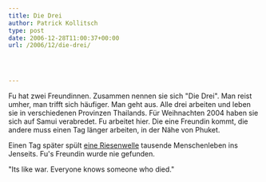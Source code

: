```yaml
---
title: Die Drei
author: Patrick Kollitsch
type: post
date: 2006-12-28T11:00:37+00:00
url: /2006/12/die-drei/




---
```

Fu hat zwei Freundinnen. Zusammen nennen sie sich "Die Drei". Man reist umher, man trifft sich häufiger. Man geht aus. Alle drei arbeiten und leben sie in verschiedenen Provinzen Thailands. Für Weihnachten 2004 haben sie sich auf Samui verabredet. Fu arbeitet hier. Die eine Freundin kommt, die andere muss einen Tag länger arbeiten, in der Nähe von Phuket. 

Einen Tag später spült [eine Riesenwelle][1] tausende Menschenleben ins Jenseits. Fu's Freundin wurde nie gefunden.

"Its like war. Everyone knows someone who died."

 [1]: http://de.wikipedia.org/wiki/Seebeben_im_Indischen_Ozean_2004